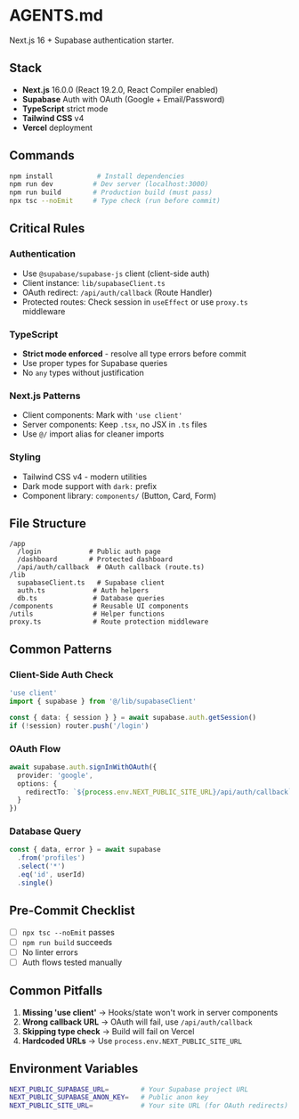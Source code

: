 # AGENTS.md

Next.js 16 + Supabase authentication starter.

## Stack
- **Next.js** 16.0.0 (React 19.2.0, React Compiler enabled)
- **Supabase** Auth with OAuth (Google + Email/Password)
- **TypeScript** strict mode
- **Tailwind CSS** v4
- **Vercel** deployment

## Commands
```bash
npm install           # Install dependencies
npm run dev          # Dev server (localhost:3000)
npm run build        # Production build (must pass)
npx tsc --noEmit     # Type check (run before commit)
```

## Critical Rules

### Authentication
- Use `@supabase/supabase-js` client (client-side auth)
- Client instance: `lib/supabaseClient.ts`
- OAuth redirect: `/api/auth/callback` (Route Handler)
- Protected routes: Check session in `useEffect` or use `proxy.ts` middleware

### TypeScript
- **Strict mode enforced** - resolve all type errors before commit
- Use proper types for Supabase queries
- No `any` types without justification

### Next.js Patterns
- Client components: Mark with `'use client'`
- Server components: Keep `.tsx`, no JSX in `.ts` files
- Use `@/` import alias for cleaner imports

### Styling
- Tailwind CSS v4 - modern utilities
- Dark mode support with `dark:` prefix
- Component library: `components/` (Button, Card, Form)

## File Structure
```
/app
  /login            # Public auth page
  /dashboard        # Protected dashboard
  /api/auth/callback  # OAuth callback (route.ts)
/lib
  supabaseClient.ts   # Supabase client
  auth.ts            # Auth helpers
  db.ts              # Database queries
/components          # Reusable UI components
/utils               # Helper functions
proxy.ts             # Route protection middleware
```

## Common Patterns

### Client-Side Auth Check
```typescript
'use client'
import { supabase } from '@/lib/supabaseClient'

const { data: { session } } = await supabase.auth.getSession()
if (!session) router.push('/login')
```

### OAuth Flow
```typescript
await supabase.auth.signInWithOAuth({
  provider: 'google',
  options: {
    redirectTo: `${process.env.NEXT_PUBLIC_SITE_URL}/api/auth/callback`
  }
})
```

### Database Query
```typescript
const { data, error } = await supabase
  .from('profiles')
  .select('*')
  .eq('id', userId)
  .single()
```

## Pre-Commit Checklist
- [ ] `npx tsc --noEmit` passes
- [ ] `npm run build` succeeds
- [ ] No linter errors
- [ ] Auth flows tested manually

## Common Pitfalls
1. **Missing 'use client'** → Hooks/state won't work in server components
2. **Wrong callback URL** → OAuth will fail, use `/api/auth/callback`
3. **Skipping type check** → Build will fail on Vercel
4. **Hardcoded URLs** → Use `process.env.NEXT_PUBLIC_SITE_URL`

## Environment Variables
```bash
NEXT_PUBLIC_SUPABASE_URL=        # Your Supabase project URL
NEXT_PUBLIC_SUPABASE_ANON_KEY=   # Public anon key
NEXT_PUBLIC_SITE_URL=            # Your site URL (for OAuth redirects)
```
